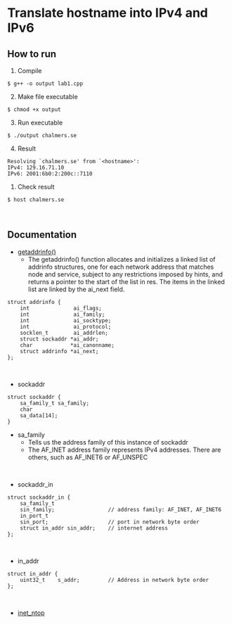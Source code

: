 # Translate hostname into IPv4 and IPv6

## How to run
1. Compile 
```
$ g++ -o output lab1.cpp
```

2. Make file executable
```
$ chmod +x output
```

3. Run executable
```
$ ./output chalmers.se
```

4. Result
```
Resolving `chalmers.se' from `<hostname>':
IPv4: 129.16.71.10
IPv6: 2001:6b0:2:200c::7110
```

1. Check result
```
$ host chalmers.se
```

</br>

## Documentation

- [getaddrinfo()](http://man7.org/linux/man-pages/man3/getaddrinfo.3.html)
  - The getaddrinfo() function allocates and initializes a linked list of addrinfo structures, one for each network address that matches node and service, subject to any restrictions imposed by hints, and returns a pointer to the start of the list in res.  The items in the linked list are linked by the ai_next field.

```
struct addrinfo {
    int              ai_flags;
    int              ai_family;
    int              ai_socktype;
    int              ai_protocol;
    socklen_t        ai_addrlen;
    struct sockaddr *ai_addr;
    char            *ai_canonname;
    struct addrinfo *ai_next;
};
```

</br>

- sockaddr
```
struct sockaddr {
    sa_family_t sa_family;
    char
    sa_data[14];
}
```
  - sa_family 
    - Tells us the address family of this instance of sockaddr
    - The AF_INET address family represents IPv4 addresses. There are others, such as AF_INET6 or AF_UNSPEC

</br>

- sockaddr_in
```
struct sockaddr_in {
    sa_family_t
    sin_family;                 // address family: AF_INET, AF_INET6
    in_port_t
    sin_port;                   // port in network byte order
    struct in_addr sin_addr;    // internet address
};
```

</br>

- in_addr
```
struct in_addr {
    uint32_t	s_addr;         // Address in network byte order
};
```

</br>

- [inet_ntop](http://man7.org/linux/man-pages/man3/inet_ntop.3.html)